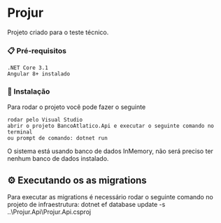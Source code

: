 # Projur

Projeto criado para o teste técnico.

### 📋 Pré-requisitos

```
.NET Core 3.1
Angular 8+ instalado
```

### 🔧 Instalação

Para rodar o projeto você pode fazer o seguinte

```
rodar pelo Visual Studio
abrir o projeto BancoAtlatico.Api e executar o seguinte comando no terminal
ou prompt de comando: dotnet run
```
O sistema está usando banco de dados InMemory, não será preciso ter nenhum banco de dados instalado.

## ⚙️ Executando os as migrations

Para executar as migrations é necessário rodar o seguinte comando no projeto de infraestrutura: dotnet ef database update -s ..\Projur.Api\Projur.Api.csproj

